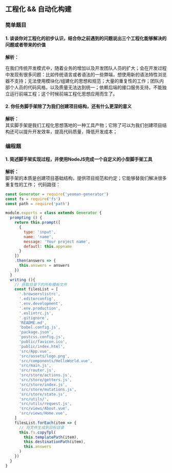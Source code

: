## 工程化 && 自动化构建

### 简单题目

#### 1. 谈谈你对工程化的初步认识，结合你之前遇到的问题说出三个工程化能够解决的问题或者带来的价值

**解析：**  

在我们传统开发模式中，随着业务的增加以及开发团队人员的扩大；会在开发过程中发现有很多问题：比如传统语言或者语法的一些弊端，想使用新的语法特性浏览器不支持；无法使用模块化/组建化的思想和规范；大量的重复性的工作；团队内部个人员的代码风格，以及质量无法达到统一；依赖后端的接口服务支持，不能独立运行前端工程；这个时候前端工程化思想应用而生了。


#### 2. 你任务脚手架除了为我们创建项目结构，还有什么更深的意义
**解析：**  
其实脚手架是我们工程化思想落地的一种工具产物；它除了可以为我们创建项目结构还可以提升开发效率，提高代码质量，降低开发成本；

### 编程题

#### 1. 简述脚手架实现过程，并使用NodeJS完成一个自定义的小型脚手架工具  
**解析：**  
脚手架的本质是创建项目基础结构，提供项目规范和约定；它能够替我们解决很多重复性的工作；
代码路径：
```javascript
const Generator = require('yeoman-generator')
const fs = require('fs')
const path = require('path')

module.exports = class extends Generator {
  prompting () {
    return this.prompt([
      {
        type: 'input',
        name: 'name',
        message: 'Your project name',
        defautl: this.appname
      }
    ])
    .then(answers => {
      this.answers = answers
    })
  }
  writing (){
    // 获取目录下的所有模板文件
    const filesList = [
      '.browserslistrc',
      '.editorconfig',
      '.env.development',
      '.env.production',
      '.eslintrc.js',
      '.gitignore',
      'README.md',
      'babel.config.js',
      'package.json',
      'postcss.config.js',
      'public/favicon.ico',
      'public/index.html',
      'src/App.vue',
      'src/assets/logo.png',
      'src/components/HelloWorld.vue',
      'src/main.js',
      'src/router.js',
      'src/store/actions.js',
      'src/store/getters.js',
      'src/store/index.js',
      'src/store/mutations.js',
      'src/store/state.js',
      'src/utils/',
      'src/utils/request.js',
      'src/views/About.vue',
      'src/views/Home.vue',
    ]
    filesList.forEach(item => {
      // 将文件生成到目标目录
      this.fs.copyTpl(
        this.templatePath(item),
        this.destinationPath(item),
        this.answers
      )
    })
  }
}
```